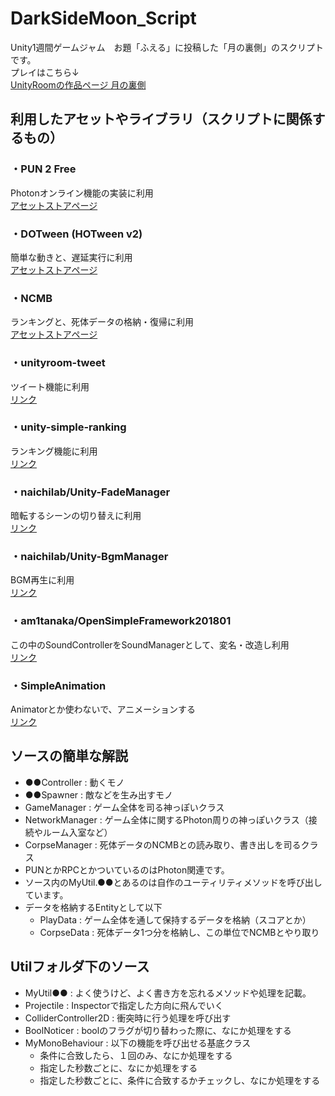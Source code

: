 # DarkSideMoon_Script
Unity1週間ゲームジャム　お題「ふえる」に投稿した「月の裏側」のスクリプトです。  
プレイはこちら↓  
[UnityRoomの作品ページ 月の裏側](https://unityroom.com/games/temo_darksidemoon)

## 利用したアセットやライブラリ（スクリプトに関係するもの）

### ・PUN 2 Free
Photonオンライン機能の実装に利用  
[アセットストアページ](https://assetstore.unity.com/packages/tools/network/pun-2-free-119922)

### ・DOTween (HOTween v2)
簡単な動きと、遅延実行に利用  
[アセットストアページ](https://assetstore.unity.com/packages/tools/animation/dotween-hotween-v2-27676)

### ・NCMB
ランキングと、死体データの格納・復帰に利用  
[アセットストアページ](https://assetstore.unity.com/packages/tools/animation/dotween-hotween-v2-27676)

### ・unityroom-tweet
ツイート機能に利用  
[リンク](https://github.com/naichilab/unityroom-tweet)

### ・unity-simple-ranking
ランキング機能に利用  
[リンク](https://blog.naichilab.com/entry/webgl-simple-ranking)

### ・naichilab/Unity-FadeManager
暗転するシーンの切り替えに利用  
[リンク](https://github.com/naichilab/Unity-FadeManager)

### ・naichilab/Unity-BgmManager
BGM再生に利用  
[リンク](https://github.com/naichilab/Unity-BgmManager)

### ・am1tanaka/OpenSimpleFramework201801
この中のSoundControllerをSoundManagerとして、変名・改造し利用  
[リンク](https://github.com/am1tanaka/OpenSimpleFramework201801)

### ・SimpleAnimation
Animatorとか使わないで、アニメーションする  
[リンク](https://github.com/Unity-Technologies/SimpleAnimation)

## ソースの簡単な解説
* ●●Controller : 動くモノ 
* ●●Spawner : 敵などを生み出すモノ
* GameManager : ゲーム全体を司る神っぽいクラス
* NetworkManager : ゲーム全体に関するPhoton周りの神っぽいクラス（接続やルーム入室など）
* CorpseManager : 死体データのNCMBとの読み取り、書き出しを司るクラス
* PUNとかRPCとかついているのはPhoton関連です。
* ソース内のMyUtil.●●とあるのは自作のユーティリティメソッドを呼び出しています。
* データを格納するEntityとして以下
    * PlayData : ゲーム全体を通して保持するデータを格納（スコアとか）
    * CorpseData : 死体データ1つ分を格納し、この単位でNCMBとやり取り

## Utilフォルダ下のソース
* MyUtil●● : よく使うけど、よく書き方を忘れるメソッドや処理を記載。
* Projectile : Inspectorで指定した方向に飛んでいく
* ColliderController2D : 衝突時に行う処理を呼び出す
* BoolNoticer : boolのフラグが切り替わった際に、なにか処理をする
* MyMonoBehaviour : 以下の機能を呼び出せる基底クラス
    * 条件に合致したら、１回のみ、なにか処理をする
    * 指定した秒数ごとに、なにか処理をする
    * 指定した秒数ごとに、条件に合致するかチェックし、なにか処理をする
